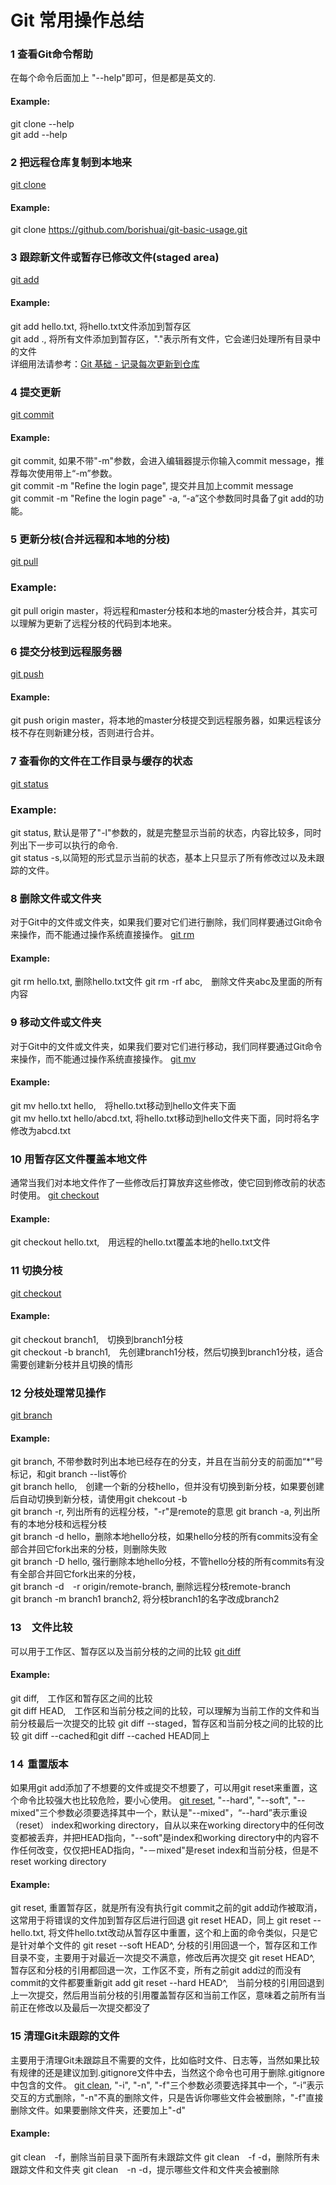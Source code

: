 # Git 常用操作总结

### 1 查看Git命令帮助
在每个命令后面加上 "--help"即可，但是都是英文的.
#### Example:  
git clone --help  
git add --help  

### 2 把远程仓库复制到本地来
[git clone](http://git-scm.com/docs/git-clone)
#### Example:  
git clone https://github.com/borishuai/git-basic-usage.git

### 3 跟踪新文件或暂存已修改文件(staged area)
[git add](http://git-scm.com/docs/git-add)
#### Example: 
git add hello.txt, 将hello.txt文件添加到暂存区  
git add ., 将所有文件添加到暂存区，"."表示所有文件，它会递归处理所有目录中的文件  
详细用法请参考：[Git 基础 - 记录每次更新到仓库](http://git-scm.com/book/zh/v1/Git-%E5%9F%BA%E7%A1%80-%E8%AE%B0%E5%BD%95%E6%AF%8F%E6%AC%A1%E6%9B%B4%E6%96%B0%E5%88%B0%E4%BB%93%E5%BA%93)

### 4 提交更新
[git commit](http://git-scm.com/docs/git-commit)
#### Example:
git commit,  如果不带"-m"参数，会进入编辑器提示你输入commit message，推荐每次使用带上“-m”参数。  
git commit -m "Refine the login page", 提交并且加上commit message  
git commit -m "Refine the login page" -a, “-a”这个参数同时具备了git add的功能。

### 5 更新分枝(合并远程和本地的分枝)
[git pull](http://git-scm.com/docs/git-pull)
### Example:
git pull origin master，将远程和master分枝和本地的master分枝合并，其实可以理解为更新了远程分枝的代码到本地来。

### 6 提交分枝到远程服务器
[git push](http://git-scm.com/docs/git-push)
#### Example:
git push origin master，将本地的master分枝提交到远程服务器，如果远程该分枝不存在则新建分枝，否则进行合并。

### 7 查看你的文件在工作目录与缓存的状态
[git status](http://git-scm.com/docs/git-status)
### Example:
git status, 默认是带了"-l"参数的，就是完整显示当前的状态，内容比较多，同时列出下一步可以执行的命令.  
git status -s,以简短的形式显示当前的状态，基本上只显示了所有修改过以及未跟踪的文件。

### 8 删除文件或文件夹
对于Git中的文件或文件夹，如果我们要对它们进行删除，我们同样要通过Git命令来操作，而不能通过操作系统直接操作。
[git rm](http://git-scm.com/docs/git-rm)
#### Example:
git rm hello.txt, 删除hello.txt文件
git rm -rf abc,　删除文件夹abc及里面的所有内容

### 9 移动文件或文件夹
对于Git中的文件或文件夹，如果我们要对它们进行移动，我们同样要通过Git命令来操作，而不能通过操作系统直接操作。
[git mv](http://git-scm.com/docs/git-mv)
#### Example:
git mv hello.txt hello,　将hello.txt移动到hello文件夹下面  
git mv hello.txt hello/abcd.txt, 将hello.txt移动到hello文件夹下面，同时将名字修改为abcd.txt

### 10 用暂存区文件覆盖本地文件
通常当我们对本地文件作了一些修改后打算放弃这些修改，使它回到修改前的状态时使用。
[git checkout](http://git-scm.com/docs/git-checkout)
#### Example:
git checkout hello.txt,　用远程的hello.txt覆盖本地的hello.txt文件

### 11 切换分枝
[git checkout](http://git-scm.com/docs/git-checkout)
#### Example:
git checkout branch1,　切换到branch1分枝  
git checkout -b branch1,　先创建branch1分枝，然后切换到branch1分枝，适合需要创建新分枝并且切换的情形

### 12 分枝处理常见操作
[git branch](http://git-scm.com/docs/git-branch)
#### Example:
git branch, 不带参数时列出本地已经存在的分支，并且在当前分支的前面加“*”号标记，和git branch --list等价  
git branch hello,　创建一个新的分枝hello，但并没有切换到新分枝，如果要创建后自动切换到新分枝，请使用git chekcout -b  
git branch -r, 列出所有的远程分枝，"-r"是remote的意思 
git branch -a, 列出所有的本地分枝和远程分枝  
git branch -d hello，删除本地hello分枝，如果hello分枝的所有commits没有全部合并回它fork出来的分枝，则删除失败  
git branch -D hello, 强行删除本地hello分枝，不管hello分枝的所有commits有没有全部合并回它fork出来的分枝，  
git branch -d　-r origin/remote-branch, 删除远程分枝remote-branch  
git branch -m branch1 branch2, 将分枝branch1的名字改成branch2  

### 13　文件比较
可以用于工作区、暂存区以及当前分枝的之间的比较
[git diff](http://git-scm.com/docs/git-diff)
#### Example:
git diff,　工作区和暂存区之间的比较  
git diff HEAD,　工作区和当前分枝之间的比较，可以理解为当前工作的文件和当前分枝最后一次提交的比较
git diff --staged，暂存区和当前分枝之间的比较的比较
git diff --cached和git diff --cached HEAD同上

### 1４ 重置版本
如果用git add添加了不想要的文件或提交不想要了，可以用git reset来重置，这个命令比较强大也比较危险，要小心使用。
[git reset](http://git-scm.com/docs/git-reset), "--hard", "--soft", "--mixed"三个参数必须要选择其中一个，默认是"--mixed"，“--hard”表示重设（reset） index和working directory，自从<commit>以来在working directory中的任何改变都被丢弃，并把HEAD指向<commit>，"--soft"是index和working directory中的内容不作任何改变，仅仅把HEAD指向<commit>，"-－mixed"是reset index和当前分枝，但是不reset working directory
#### Example:
git reset, 重置暂存区，就是所有没有执行git commit之前的git add动作被取消，这常用于将错误的文件加到暂存区后进行回退
git reset HEAD，同上
git reset -- hello.txt, 将文件hello.txt改动从暂存区中重置，这个和上面的命令类似，只是它是针对单个文件的
git reset --soft HEAD^, 分枝的引用回退一个，暂存区和工作目录不变，主要用于对最近一次提交不满意，修改后再次提交
git reset HEAD^, 暂存区和分枝的引用都回退一次，工作区不变，所有之前git add过的而没有commit的文件都要重新git add
git reset --hard HEAD^,　当前分枝的引用回退到上一次提交，然后用当前分枝的引用覆盖暂存区和当前工作区，意味着之前所有当前正在修改以及最后一次提交都没了

### 15 清理Git未跟踪的文件
主要用于清理Git未跟踪且不需要的文件，比如临时文件、日志等，当然如果比较有规律的还是建议加到.gitignore文件中去，当然这个命令也可用于删除.gitignore中包含的文件。
[git clean](http://git-scm.com/docs/git-clean), "-i", "-n", "-f"三个参数必须要选择其中一个，“-i”表示交互的方式删除，"-n"不真的删除文件，只是告诉你哪些文件会被删除，"-f"直接删除文件。如果要删除文件夹，还要加上"-d"
#### Example:
git clean　-f，删除当前目录下面所有未跟踪文件
git clean　-f -d，删除所有未跟踪文件和文件夹
git clean　-n -d，提示哪些文件和文件夹会被删除
 